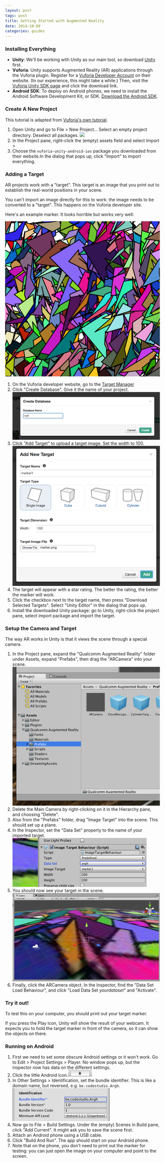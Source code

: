 ```yaml
---
layout: post
tags: post
title: Getting Started with Augmented Reality
date: 2014-10-09
categories: guides
---
```


### Installing Everything

- **Unity**: We'll be working with Unity as our main tool, so download [Unity](http://unity3d.com/download) first.
- **Vuforia**: Unity supports Augmented Reality (AR) applications through the Vuforia plugin. Register for a [Vuforia Developer Account](https://developer.vuforia.com/user/register) on their website. (In our experience, this might take a while.) Then, visit the [Vuforia Unity SDK page](https://developer.vuforia.com/resources/sdk/unity) and click the download link.
- **Android SDK**: To deploy on Android phones, we need to install the Android Software Development Kit, or SDK. [Download the Android SDK](https://developer.android.com/sdk/index.html).

### Create A New Project

This tutorial is adapted from [Vuforia's own tutorial](https://developer.vuforia.com/resources/dev-guide/step-2-compiling-simple-project).

1.  Open Unity and go to File > New Project... Select an empty project directory. Deselect all packages. ![](unity-new-project.png)
2.  In the Project pane, right-click the (empty) assets field and select Import >
3.  Choose the `vuforia-unity-android-ios` package you downloaded from their website.In the dialog that pops up, click "Import" to import everything.

### Adding a Target

AR projects work with a "target". This target is an image that you print out to establish the real-world positions in your scene.

You can't import an image directly for this to work: the image needs to be converted to a "target". This happens on the Vuforia developer site.

Here's an example marker. It looks horrible but works very well:

![Marker](/static/posts/2014-10-09-getting-started-augmented-reality/marker.png)

1.  On the Vuforia developer website, go to the [Target Manager](https://developer.vuforia.com/target-manager)
2.  Click "Create Database". Give it the name of your project. ![](/static/posts/2014-10-09-getting-started-augmented-reality/create-database.png)
3.  Click "Add Target" to upload a target image. Set the width to 100. ![](/static/posts/2014-10-09-getting-started-augmented-reality/add-new-target.png)
4.  The target will appear with a star rating. The better the rating, the better the marker will work.
5.  Click the checkbox next to the target name, then press "Download Selected Targets". Select "Unity Editor" in the dialog that pops up.
6.  Install the downloaded Unity package: go to Unity, right-click the project pane, select import package and import the target.

### Setup the Camera and Target

The way AR works in Unity is that it views the scene through a special camera.

1.  In the Project pane, expand the "Qualcomm Augmented Reality" folder under Assets, expand "Prefabs", then drag the "ARCamera" into your scene. ![](/static/posts/2014-10-09-getting-started-augmented-reality/prefabs.png)
2.  Delete the Main Camera by right-clicking on it in the Hierarchy pane, and choosing "Delete".
3.  Also from the "Prefabs" folder, drag "Image Target" into the scene. This should set up a plane.
4.  In the Inspector, set the "Data Set" property to the name of your imported target. ![](/static/posts/2014-10-09-getting-started-augmented-reality/data-set.png)
5.  You should now see your target in the scene. ![](/static/posts/2014-10-09-getting-started-augmented-reality/target-scene.png)
6.  Finally, click the ARCamera object. In the Inspector, find the "Data Set Load Behaviour", and click "Load Data Set _yourdataset_" and "Activate".

### Try it out!

To test this on your computer, you should print out your target marker.

If you press the Play icon, Unity will show the result of your webcam. It expects you to hold the target marker in front of the camera, so it can show the objects on there.

### Running on Android

1.  First we need to set some obscure Android settings or it won't work. Go to Edit > Project Settings > Player. No window pops up, but the inspector now has data on the different settings.
2.  Click the little Android icon.![](/static/posts/2014-10-09-getting-started-augmented-reality/android-guy.png)
3.  In Other Settings > Identification, set the bundle identifier. This is like a domain name, but reversed, e.g. `be.codestudio.Argh`. ![](/static/posts/2014-10-09-getting-started-augmented-reality/bundle-identifier.png)
4.  Now go to File > Build Settings. Under the (empty) Scenes in Build pane, click "Add Current". It might ask you to save the scene first.
5.  Attach an Android phone using a USB cable.
6.  Click "Build And Run". The app should start on your Android phone.
7.  Note that on the phone, you don't need to print out the marker for testing: you can just open the image on your computer and point to the screen.
